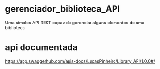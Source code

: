 # gerenciador_biblioteca_API
Uma simples API REST capaz de gerenciar alguns elementos de uma biblioteca
# api documentada
https://app.swaggerhub.com/apis-docs/LucasPinheiro/Library_API/1.0.0#/
